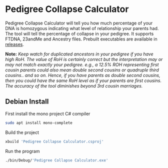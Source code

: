 # Pedigree Collapse Calculator
Pedigree Collapse Calculator will tell you how much percentage of your DNA is homozygous indicating what level of relationship your parents had. The tool will tell the percentage of collapse in your pedigree. It supports FTDNA, 23andMe and Ancestry files. Prebuilt executables are available in [releases](https://github.com/fiidau/Pedigree-Collapse-Calculator/releases/latest).

**Note:** *Keep watch for duplicated ancestors in your pedigree if you have high RoH. The value of RoH is certainly correct but the interpretation may or may not match exactly your pedigree. e.g., a 12.5% ROH representing first cousin parents could also mean double second cousins or quadruple third cousins.. and so on.  Hence, if you have parents as double second cousins, then you could have the same RoH level as if your parents are first cousins. The accuracy of the tool diminishes beyond 3rd cousin marriages.*

## Debian Install

First install the mono project C# compiler
```bash
sudo apt install mono-complete
```

Build the project
```bash
xbuild 'Pedigree Collapse Calculator.csproj'
```

Run the program
```bash
./bin/Debug/'Pedigree Collapse Calculator.exe'
```
